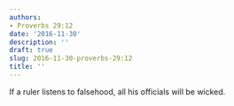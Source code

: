 ```yaml
---
authors:
- Proverbs 29:12
date: '2016-11-30'
description: ''
draft: true
slug: 2016-11-30-proverbs-29:12
title: ''
---
```

If a ruler listens to falsehood, all his officials will be wicked.



